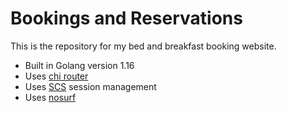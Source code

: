 # Bookings and Reservations

This is the repository for my bed and breakfast booking website.

- Built in Golang version 1.16
- Uses [chi router](https://github.com/go-chi/chi)
- Uses [SCS](https://github.com/alexedwards/scs/v2) session management
- Uses [nosurf](https://github.com/justinas/nosurf)